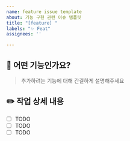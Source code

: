 ```yaml
---
name: feature issue template
about: 기능 구현 관련 이슈 템플릿
title: "[feature] "
labels: "✨ Feat"
assignees: ''

---
```


## 🔧 어떤 기능인가요?

> 추가하려는 기능에 대해 간결하게 설명해주세요

## ✏️ 작업 상세 내용

- [ ] TODO
- [ ] TODO
- [ ] TODO